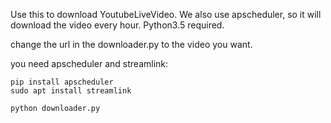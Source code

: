 Use this to download YoutubeLiveVideo.
We also use apscheduler, so it will download the video every hour.
Python3.5 required.

change the url in the downloader.py to the video you want.

you need apscheduler and streamlink:

```
pip install apscheduler
sudo apt install streamlink

python downloader.py

```
